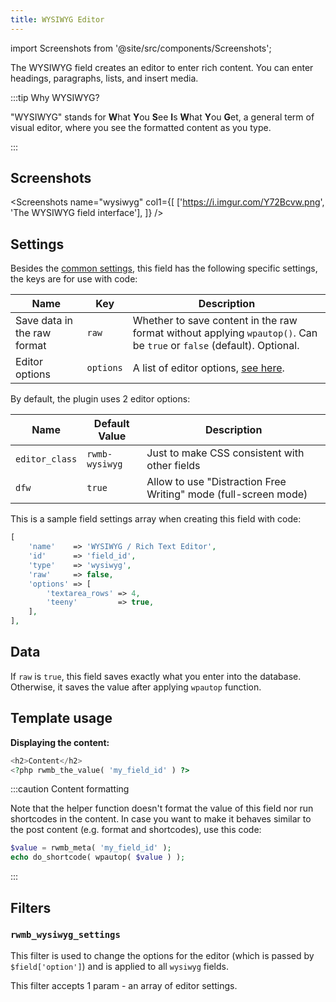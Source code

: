 ```yaml
---
title: WYSIWYG Editor
---
```


import Screenshots from '@site/src/components/Screenshots';

The WYSIWYG field creates an editor to enter rich content. You can enter headings, paragraphs, lists, and insert media.

:::tip Why WYSIWYG?

"WYSIWYG" stands for **W**hat **Y**ou **S**ee **I**s **W**hat **Y**ou **G**et, a general term of visual editor, where you see the formatted content as you type.

:::

## Screenshots

<Screenshots name="wysiwyg" col1={[
    ['https://i.imgur.com/Y72Bcvw.png', 'The WYSIWYG field interface'],
]} />

## Settings

Besides the [common settings](/field-settings/), this field has the following specific settings, the keys are for use with code:

Name | Key | Description
--- | --- | ---
Save data in the raw format | `raw` | Whether to save content in the raw format without applying `wpautop()`. Can be `true` or `false` (default). Optional.
Editor options | `options` | A list of editor options, [see here](https://developer.wordpress.org/reference/classes/_WP_Editors/parse_settings/).

By default, the plugin uses 2 editor options:

Name | Default Value | Description
--- | --- | ---
`editor_class` | `rwmb-wysiwyg` | Just to make CSS consistent with other fields
`dfw` | `true` | Allow to use "Distraction Free Writing" mode (full-screen mode)

This is a sample field settings array when creating this field with code:

```php
[
    'name'    => 'WYSIWYG / Rich Text Editor',
    'id'      => 'field_id',
    'type'    => 'wysiwyg',
    'raw'     => false,
    'options' => [
        'textarea_rows' => 4,
        'teeny'         => true,
    ],
],
```

## Data

If `raw` is `true`, this field saves exactly what you enter into the database. Otherwise, it saves the value after applying `wpautop` function.

## Template usage

**Displaying the content:**

```php
<h2>Content</h2>
<?php rwmb_the_value( 'my_field_id' ) ?>
```

:::caution Content formatting

Note that the helper function doesn't format the value of this field nor run shortcodes in the content. In case you want to make it behaves similar to the post content (e.g. format and shortcodes), use this code:

```php
$value = rwmb_meta( 'my_field_id' );
echo do_shortcode( wpautop( $value ) );
```

:::

## Filters

### `rwmb_wysiwyg_settings`

This filter is used to change the options for the editor (which is passed by `$field['option']`) and is applied to all `wysiwyg` fields.

This filter accepts 1 param - an array of editor settings.
